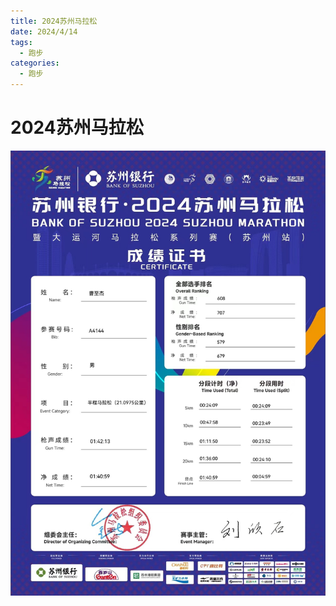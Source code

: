 ```yaml
---
title: 2024苏州马拉松
date: 2024/4/14
tags:
  - 跑步
categories:
  - 跑步
---
```


# 2024苏州马拉松

<img src="../img/16.jpg"/>
